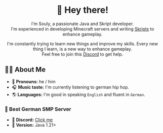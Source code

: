 <!-- Introduction -->
<h1 align="center" >👋 Hey there!</h1>
<p>
  <p align="center">
    I'm Souly, a passionate Java and Skript developer.<br>
    I'm experienced in developing Minecraft servers and writing <a href="https://github.com/SkriptLang/Skript" target="_blank">Skripts</a> to enhance gameplay.
  </p>
  <p align="center">
    I'm constantly trying to learn new things and improve my skills. Every new thing I learn, is a new way to enhance gameplay.<br>
    Feel free to join this <a href="https://discord.gg/P64rxKPh3R" target="_blank">Discord</a> to get help.
  </p>
</p>

<!-- Facts -->
<h2 align="left">👨‍💻 About Me</h2>

- 👤 **Pronouns:** he / him
- 🎧 **Music taste:** I'm currently listening to german hip hop.
- 🌎 **Languages:** I'm good in speaking `English` and fluent in `German`.

<!-- SMP -->
<h3 align="left">🌲 Best German SMP Server</h3>

- 🌌 **Discord:** <a href="https://discord.gg/HqRfCAbMeq" target="_blank">Click me</a>
- 🧾 **Version:** Java 1.21+
